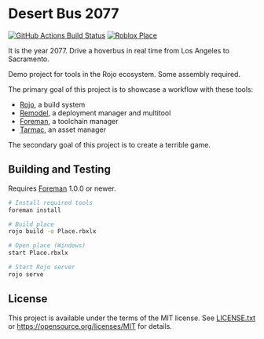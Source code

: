 # Desert Bus 2077
[![GitHub Actions Build Status](https://github.com/Roblox/desert-bus-2077/workflows/CI/badge.svg)](https://github.com/Roblox/desert-bus-2077/actions?query=workflow%3ACI)
[![Roblox Place](https://img.shields.io/badge/Roblox-Place-red)](https://www.roblox.com/games/4756703682)

It is the year 2077. Drive a hoverbus in real time from Los Angeles to Sacramento.

Demo project for tools in the Rojo ecosystem. Some assembly required.

The primary goal of this project is to showcase a workflow with these tools:

* [Rojo](https://github.com/rojo-rbx/rojo), a build system
* [Remodel](https://github.com/rojo-rbx/remodel), a deployment manager and multitool
* [Foreman](https://github.com/Roblox/foreman), a toolchain manager
* [Tarmac](https://github.com/Roblox/tarmac), an asset manager

The secondary goal of this project is to create a terrible game.

## Building and Testing
Requires [Foreman](https://github.com/Roblox/foreman) 1.0.0 or newer.

```bash
# Install required tools
foreman install

# Build place
rojo build -o Place.rbxlx

# Open place (Windows)
start Place.rbxlx

# Start Rojo server
rojo serve
```

## License
This project is available under the terms of the MIT license. See [LICENSE.txt](LICENSE.txt) or <https://opensource.org/licenses/MIT> for details.